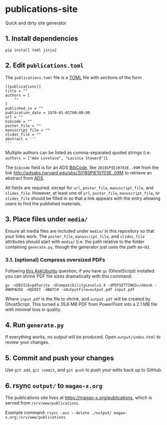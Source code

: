 # publications-site

Quick and dirty site generator

## 1. Install dependencies

```
pip install toml jinja2
```

## 2. Edit `publications.toml`

The `publications.toml` file is a [TOML](https://github.com/toml-lang/toml) file with sections of the form

```
[[publications]]
title = ""
authors = [
    ""
]
published_in = ""
publication_date = 1970-01-01T00:00:00
url = ""
bibcode = ""
poster_file = ""
manuscript_file = ""
slides_file = ""
abstract = '''
'''
```

Multiple authors can be listed as comma-separated quoted strings (i.e. `authors = ["Ada Lovelace", "Lavinia Steward"]`).

The `bibcode` field is for an ADS [BibCode](http://adsabs.github.io/help/actions/bibcode), like `2018SPIE10703E..09M` from the link http://adsabs.harvard.edu/abs/2018SPIE10703E..09M to retrieve an abstract from [ADS](http://adsabs.harvard.edu).

All fields are required, except for `url`, `poster_file`, `manuscript_file`, and `slides_file`. However, at least one of `url`, `poster_file`, `manuscript_file`, or `slides_file` should be filled in so that a link appears with the entry allowing users to find the published materials.

## 3. Place files under `media/`

Ensure all media files are included under `media/` in this repository so that your links work. The `poster_file`, `manuscript_file`, and `slides_file` attributes should start with `media/` (i.e. the path relative to the folder containing `generate.py`, though the generator just uses the path as-is).

### 3.1. (optional) Compress oversized PDFs

Following [this AskUbuntu]() question, if you have `gs` (GhostScript) installed you can shrink PDF file sizes dramatically with this command:

```
gs -sDEVICE=pdfwrite -dCompatibilityLevel=1.4 -dPDFSETTINGS=/ebook -dNOPAUSE -dQUIET -dBATCH -sOutputFile=output.pdf input.pdf
```

Where `input.pdf` is the file to shrink, and `output.pdf` will be created by GhostScript. This turned a 35.6 MB PDF from PowerPoint into a 2.1 MB file with minimal loss in quality.

## 4. Run `generate.py`

If everything works, no output will be produced. Open `output/index.html` to review your changes.

## 5. Commit and push your changes

Use `git add`, `git commit`, and `git push` to push your edits back up to GitHub.

## 6. rsync `output/` to `magao-x.org`

The publications site lives at https://magao-x.org/publications, which is served from `/srv/www/publications`.

Example command: `rsync -avz --delete ./output/ magao-x.org:/srv/www/publications`
